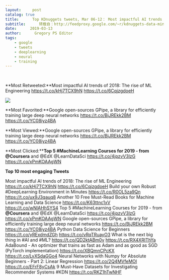 ```yaml
---
layout:     post
catalog: true
title:      Top KDnuggets tweets, Mar 06-12： Most impactful AI trends of 2018; Google open-sources GPipe for efficiently training large deep neural networks
subtitle:      转载自：http://feedproxy.google.com/~r/kdnuggets-data-mining-analytics/~3/JL81Jg4MvVI/top-tweets-mar06-12.html
date:      2019-03-13
author:      Gregory PS Editor
tags:
    - google
    - tweets
    - deeplearning
    - neural
    - training
---
```



  
 

**Most Retweeted:**Most impactful AI trends of 2018: The rise of ML Engineering 
https://t.co/kHj7TCX9hN
https://t.co/6CqjzgdoeH

![](https://pbs.twimg.com/media/D09QIwXWsAEBswJ.png)



**Most Favorited:**Google open-sources GPipe, a library for efficiently training large deep neural networks 
https://t.co/BjJREkk2BM
https://t.co/YC08iyz4BA


**Most Viewed:**Google open-sources GPipe, a library for efficiently training large deep neural networks 
https://t.co/BjJREkk2BM
https://t.co/YC08iyz4BA


**Most Clicked:****Top 5 #MachineLearning Courses for 2019 - from @Coursera** and @EdX @LearnDataSci 
https://t.co/4jpzvV3lzG
https://t.co/xPmKOAAgWN


**Top 10 most engaging Tweets**

 Most impactful AI trends of 2018: The rise of ML Engineering 
https://t.co/kHj7TCX9hN
https://t.co/6CqjzgdoeH
 Build your own Robust #DeepLearning Environment in Minutes 
https://t.co/R0OL5za9Qn
https://t.co/ux9J3qauq8
 Another 10 Free Must-Read Books for Machine Learning and Data Science 
https://t.co/K63ttnc1xV
https://t.co/wNIAHhSYS4
 Top 5 #MachineLearning Courses for 2019 - from **@Coursera** and @EdX @LearnDataSci 
https://t.co/4jpzvV3lzG
https://t.co/xPmKOAAgWN
 Google open-sources GPipe, a library for efficiently training large deep neural networks 
https://t.co/BjJREkk2BM
https://t.co/YC08iyz4BA
 Python Data Science for Beginners 
https://t.co/yRExdmdZGh
https://t.co/vRqTRuayO3
 What is the next big thing in #AI and #ML? 
https://t.co/QD2ktABm0v
https://t.co/RX4XRIThYa
 AdaBound - An optimizer that trains as fast as Adam and as good as SGD (PyTorch implementation) 
https://t.co/XBQmnCPcKX
https://t.co/LvXSdaGGo4
 Neural Networks with Numpy for Absolute Beginners - Part 2: Linear Regression 
https://t.co/2Q4MVfeMOl
https://t.co/EFrF8yCsAk
 9 Must-Have Datasets for Investigating Recommender Systems #KDN 
https://t.co/RKZ1hTwNHF
 






